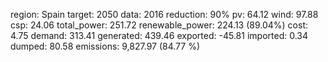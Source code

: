 region: Spain
target: 2050
data: 2016
reduction: 90%
pv: 64.12
wind: 97.88
csp: 24.06
total_power: 251.72
renewable_power: 224.13 (89.04%)
cost: 4.75
demand: 313.41
generated: 439.46
exported: -45.81
imported: 0.34
dumped: 80.58
emissions: 9,827.97 (84.77 %)
